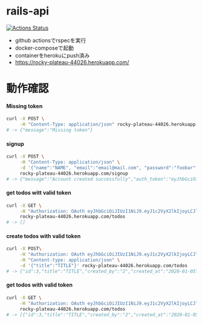 # rails-api
[![Actions Status](https://github.com/kajirikajiri/rails-api/workflows/Ruby/badge.svg)](https://github.com/kajirikajiri/rails-api/actions)


* github actionsでrspecを実行
* docker-composeで起動
* containerをherokuにpush済み
* https://rocky-plateau-44026.herokuapp.com/

# 動作確認

#### Missing token
```bash
curl -X POST \
     -H "Content-Type: application/json" rocky-plateau-44026.herokuapp.com/todos
# -> {"message":"Missing token"}
```

#### signup
```bash
curl -X POST \
     -H "Content-Type: application/json" \
     -d '{"name":"NAME", "email":"email@mail.com", "password":"foobar", "password_confirmation":"foobar"}' \
     rocky-plateau-44026.herokuapp.com/signup
# -> {"message":"Account created successfully","auth_token":"eyJhbGciOiJIUzI1NiJ9.eyJ1c2VyX2lkIjoyLCJleHAiOjE1NzgzMDYyNDV9.wS5Q2OdCHyVkUtOAvh-VNdXfE83aptOHTxhhKZhxlmo"}
```

#### get todos witt valid token
```bash
curl -X GET \
     -H "Authorization: OAuth eyJhbGciOiJIUzI1NiJ9.eyJ1c2VyX2lkIjoyLCJleHAiOjE1NzgzMDYyNDV9.wS5Q2OdCHyVkUtOAvh-VNdXfE83aptOHTxhhKZhxlmo" \
     rocky-plateau-44026.herokuapp.com/todos
# -> []
```

#### create todos with valid token
```bash
curl -X POST\
     -H "Authorization: OAuth eyJhbGciOiJIUzI1NiJ9.eyJ1c2VyX2lkIjoyLCJleHAiOjE1NzgzMDYyNDV9.wS5Q2OdCHyVkUtOAvh-VNdXfE83aptOHTxhhKZhxlmo" \
     -H "Content-type: application/json" \
     -d '{"title":"TITLE"}' rocky-plateau-44026.herokuapp.com/todos
# -> {"id":3,"title":"TITLE","created_by":"2","created_at":"2020-01-05T10:37:42.751Z","updated_at":"2020-01-05T10:37:42.751Z"}
```

#### get todos with valid token
```bash
curl -X GET \
     -H "Authorization: OAuth eyJhbGciOiJIUzI1NiJ9.eyJ1c2VyX2lkIjoyLCJleHAiOjE1NzgzMDYyNDV9.wS5Q2OdCHyVkUtOAvh-VNdXfE83aptOHTxhhKZhxlmo" \
     rocky-plateau-44026.herokuapp.com/todos
# -> [{"id":3,"title":"TITLE","created_by":"2","created_at":"2020-01-05T10:37:42.751Z","updated_at":"2020-01-05T10:37:42.751Z"}]
```
